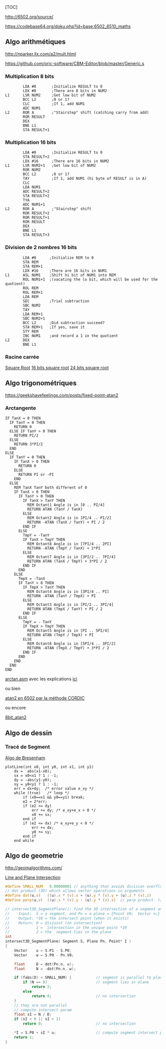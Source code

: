 [TOC]



http://6502.org/source/

https://codebase64.org/doku.php?id=base:6502_6510_maths

## Algo arithmétiques

http://nparker.llx.com/a2/mult.html

https://github.com/oric-software/CBM-Editor/blob/master/Generic.s

### Multiplication 8 bits
```
        LDA #0       ;Initialize RESULT to 0
        LDX #8       ;There are 8 bits in NUM2
L1      LSR NUM2     ;Get low bit of NUM2
        BCC L2       ;0 or 1?
        CLC          ;If 1, add NUM1
        ADC NUM1
L2      ROR A        ;"Stairstep" shift (catching carry from add)
        ROR RESULT
        DEX
        BNE L1
        STA RESULT+1
```

### Multiplication 16 bits
```
        LDA #0       ;Initialize RESULT to 0
        STA RESULT+2
        LDX #16      ;There are 16 bits in NUM2
L1      LSR NUM2+1   ;Get low bit of NUM2
        ROR NUM2
        BCC L2       ;0 or 1?
        TAY          ;If 1, add NUM1 (hi byte of RESULT is in A)
        CLC
        LDA NUM1
        ADC RESULT+2
        STA RESULT+2
        TYA
        ADC NUM1+1
L2      ROR A        ;"Stairstep" shift
        ROR RESULT+2
        ROR RESULT+1
        ROR RESULT
        DEX
        BNE L1
        STA RESULT+3
```

### Division de 2 nombres 16 bits

```
        LDA #0      ;Initialize REM to 0
        STA REM
        STA REM+1
        LDX #16     ;There are 16 bits in NUM1
L1      ASL NUM1    ;Shift hi bit of NUM1 into REM
        ROL NUM1+1  ;(vacating the lo bit, which will be used for the quotient)
        ROL REM
        ROL REM+1
        LDA REM
        SEC         ;Trial subtraction
        SBC NUM2
        TAY
        LDA REM+1
        SBC NUM2+1
        BCC L2      ;Did subtraction succeed?
        STA REM+1   ;If yes, save it
        STY REM
        INC NUM1    ;and record a 1 in the quotient
L2      DEX
        BNE L1
```

### Racine carrée

[Square Root](http://6502org.wikidot.com/software-math-sqrt)
[16 bits square root](http://6502.org/source/integers/root.htm)
[24 bits square root](https://www.codebase64.org/doku.php?id=base:16bit_and_24bit_sqrt)
## Algo trigonométriques


https://geekshavefeelings.com/posts/fixed-point-atan2

### Arctangente

```basic
IF TanX = 0 THEN
  IF TanY = 0 THEN
    RETURN 0
  ELSE IF TanY > 0 THEN
    RETURN PI/2
  ELSE
    RETURN 3*PI/2
  END
ELSE
  IF TanY = 0 THEN
    IF TanX > 0 THEN
      RETURN 0
    ELSE
      RETURN PI or -PI
    END
  ELSE
    REM TanX TanY both different of 0  
    IF TanX > 0 THEN
      IF TanY > 0 THEN
        IF TanX > TanY THEN
          REM Octant1 Angle is in [0 .. PI/4]
          RETURN ATAN (TanY / TanX)
        ELSE
          REM Octant2 Angle is in [PI/4 .. PI/2]
          RETURN -ATAN (TanX / TanY) + PI / 2
        END IF
      ELSE
        TmpY = -TanY
        IF TanX > TmpY THEN
          REM Octant8 Angle is in [7PI/4 .. 2PI]
          RETURN -ATAN (TmpY / TanX) + 2*PI
        ELSE
          REM Octant7 Angle is in [3PI/2 .. 7PI/4]
          RETURN ATAN (TanX / TmpY) + 3*PI / 2
        END IF
      END
    ELSE
      TmpX = -TanX
      IF TanY > 0 THEN
        IF TmpX > TanY THEN
          REM Octant4 Angle is in [3PI/4 .. PI]
          RETURN -ATAN (TanY / TmpX) + PI
        ELSE
          REM Octant3 Angle is in [PI/2 .. 3PI/4]
          RETURN ATAN (TmpX / TanY) + PI / 2
        END IF
      ELSE
        TmpY = - TanY
        IF TmpX > TmpY THEN
          REM Octant5 Angle is in [PI .. 5PI/4]
          RETURN ATAN (TmpY / TmpX) + PI
        ELSE
          REM Octant6 Angle is in [5PI/4 .. 3PI/2]
          RETURN -ATAN (TmpX / TmpY) + 3*PI / 2
        END IF
      END
    END
  END
END
```

[arctan.asm](https://github.com/dustmop/arctan24/blob/master/arctan.asm) avec les explications [ici](http://www.dustmop.io/blog/2015/07/22/discrete-arctan-in-6502/)

ou bien

[atan2 en 6502 par la méthode CORDIC](https://atariage.com/forums/blogs/entry/3385-atan2-in-6502/)

ou encore

[8bit_atan2](https://codebase64.org/doku.php?id=base:8bit_atan2_8-bit_angle)
## Algo de dessin

### Tracé de Segment

[Algo de  Bresenham](https://en.wikipedia.org/wiki/Bresenham%27s_line_algorithm)

```
plotLine(int x0, int y0, int x1, int y1)
    dx =  abs(x1-x0);
    sx = x0<x1 ? 1 : -1;
    dy = -abs(y1-y0);
    sy = y0<y1 ? 1 : -1;
    err = dx+dy;  /* error value e_xy */
    while (true)   /* loop */
        if (x0==x1 && y0==y1) break;
        e2 = 2*err;
        if (e2 >= dy)
            err += dy; /* e_xy+e_x > 0 */
            x0 += sx;
        end if
        if (e2 <= dx) /* e_xy+e_y < 0 */
            err += dx;
            y0 += sy;
        end if
    end while
```


## Algo de geometrie


http://geomalgorithms.com/


[Line and Plane Intersection](http://geomalgorithms.com/a05-_intersect-1.html)

```C
#define SMALL_NUM   0.00000001 // anything that avoids division overflow
// dot product (3D) which allows vector operations in arguments
#define dot(u,v)   ((u).x * (v).x + (u).y * (v).y + (u).z * (v).z)
#define perp(u,v)  ((u).x * (v).y - (u).y * (v).x)  // perp product  (2D)
```


```C
// intersect3D_SegmentPlane(): find the 3D intersection of a segment and a plane
//    Input:  S = a segment, and Pn = a plane = {Point V0;  Vector n;}
//    Output: *I0 = the intersect point (when it exists)
//    Return: 0 = disjoint (no intersection)
//            1 =  intersection in the unique point *I0
//            2 = the  segment lies in the plane
int
intersect3D_SegmentPlane( Segment S, Plane Pn, Point* I )
{
    Vector    u = S.P1 - S.P0;
    Vector    w = S.P0 - Pn.V0;

    float     D = dot(Pn.n, u);
    float     N = -dot(Pn.n, w);

    if (fabs(D) < SMALL_NUM) {           // segment is parallel to plane
        if (N == 0)                      // segment lies in plane
            return 2;
        else
            return 0;                    // no intersection
    }
    // they are not parallel
    // compute intersect param
    float sI = N / D;
    if (sI < 0 || sI > 1)
        return 0;                        // no intersection

    *I = S.P0 + sI * u;                  // compute segment intersect point
    return 1;
}
```
